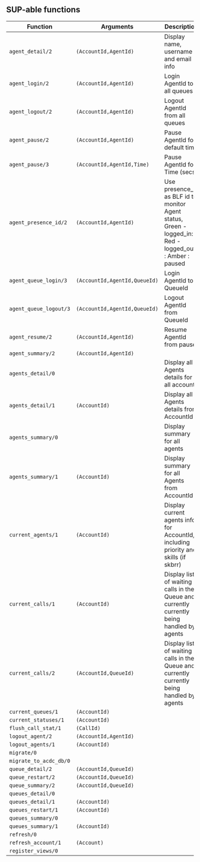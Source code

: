 ## SUP-able functions

| Function | Arguments | Description |
| -------- | --------- | ----------- |
| `agent_detail/2` | `(AccountId,AgentId)` | Display name, username and email info |
| `agent_login/2` | `(AccountId,AgentId)` | Login AgentId to all queues |
| `agent_logout/2` | `(AccountId,AgentId)` | Logout  AgentId from all queues |
| `agent_pause/2` | `(AccountId,AgentId)` | Pause AgentId for default time |
| `agent_pause/3` | `(AccountId,AgentId,Time)` | Pause AgentId for Time (secs) |
| `agent_presence_id/2` | `(AccountId,AgentId)` | Use presence_id as BLF id to monitor Agent status, Green - logged_in: Red - logged_out : Amber : paused |
| `agent_queue_login/3` | `(AccountId,AgentId,QueueId)` | Login AgentId to QueueId |
| `agent_queue_logout/3` | `(AccountId,AgentId,QueueId)` | Logout AgentId from QueueId |
| `agent_resume/2` | `(AccountId,AgentId)` | Resume AgentId from pause |
| `agent_summary/2` | `(AccountId,AgentId)` | |
| `agents_detail/0` |  | Display all Agents details for all accounts |
| `agents_detail/1` | `(AccountId)` | Display all Agents details from AccountId |
| `agents_summary/0` |  | Display summary for all agents |
| `agents_summary/1` | `(AccountId)` | Display summary for all Agents from AccountId |
| `current_agents/1` | `(AccountId)` | Display current agents info for AccountId, including priority and skills (if skbrr) |
| `current_calls/1` | `(AccountId)` | Display list of waiting calls in the Queue and currently currently being handled by agents |
| `current_calls/2` | `(AccountId,QueueId)` | Display list of waiting calls in the Queue and currently currently being handled by agents |
| `current_queues/1` | `(AccountId)` | |
| `current_statuses/1` | `(AccountId)` | |
| `flush_call_stat/1` | `(CallId)` | |
| `logout_agent/2` | `(AccountId,AgentId)` | |
| `logout_agents/1` | `(AccountId)` | |
| `migrate/0` |  | |
| `migrate_to_acdc_db/0` |  | |
| `queue_detail/2` | `(AccountId,QueueId)` | |
| `queue_restart/2` | `(AccountId,QueueId)` | |
| `queue_summary/2` | `(AccountId,QueueId)` | |
| `queues_detail/0` |  | |
| `queues_detail/1` | `(AccountId)` | |
| `queues_restart/1` | `(AccountId)` | |
| `queues_summary/0` |  | |
| `queues_summary/1` | `(AccountId)` | |
| `refresh/0` |  | |
| `refresh_account/1` | `(Account)` | |
| `register_views/0` |  | |
